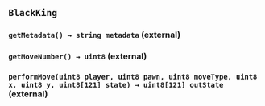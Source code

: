 ## `BlackKing`






### `getMetadata() → string metadata` (external)





### `getMoveNumber() → uint8` (external)





### `performMove(uint8 player, uint8 pawn, uint8 moveType, uint8 x, uint8 y, uint8[121] state) → uint8[121] outState` (external)






